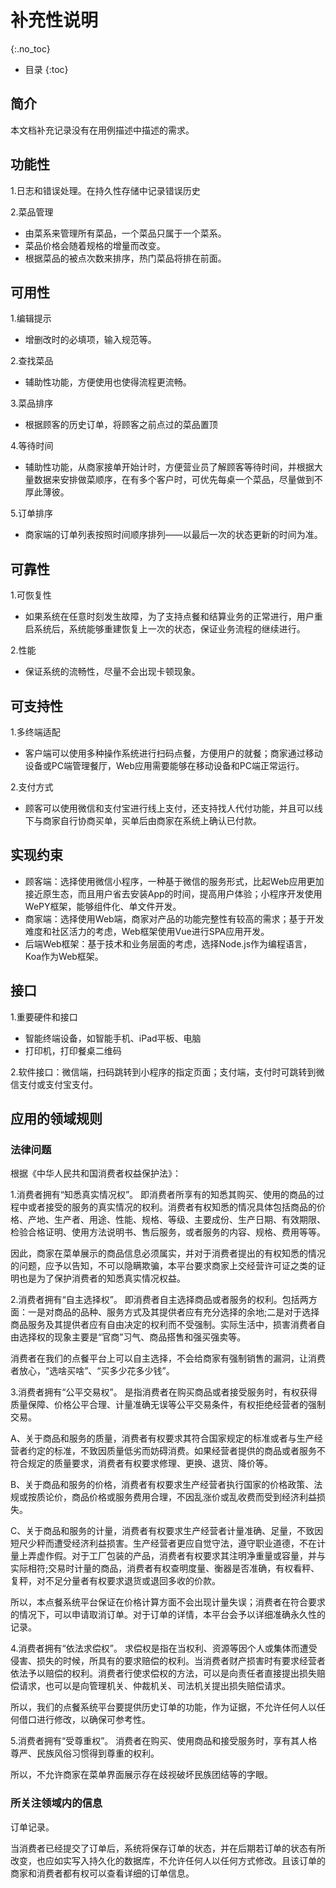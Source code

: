 # 补充性说明
{:.no_toc}

* 目录
{:toc}

## 简介
本文档补充记录没有在用例描述中描述的需求。

## 功能性

1.日志和错误处理。在持久性存储中记录错误历史

2.菜品管理
* 由菜系来管理所有菜品，一个菜品只属于一个菜系。
* 菜品价格会随着规格的增量而改变。
* 根据菜品的被点次数来排序，热门菜品将排在前面。

## 可用性
1.编辑提示
* 增删改时的必填项，输入规范等。

2.查找菜品
* 辅助性功能，方便使用也使得流程更流畅。

3.菜品排序
* 根据顾客的历史订单，将顾客之前点过的菜品置顶

4.等待时间
* 辅助性功能，从商家接单开始计时，方便营业员了解顾客等待时间，并根据大量数据来安排做菜顺序，在有多个客户时，可优先每桌一个菜品，尽量做到不厚此薄彼。

5.订单排序
* 商家端的订单列表按照时间顺序排列——以最后一次的状态更新的时间为准。


## 可靠性
1.可恢复性

* 如果系统在任意时刻发生故障，为了支持点餐和结算业务的正常进行，用户重启系统后，系统能够重建恢复上一次的状态，保证业务流程的继续进行。

2.性能

* 保证系统的流畅性，尽量不会出现卡顿现象。

## 可支持性
1.多终端适配

* 客户端可以使用多种操作系统进行扫码点餐，方便用户的就餐；商家通过移动设备或PC端管理餐厅，Web应用需要能够在移动设备和PC端正常运行。

2.支付方式

* 顾客可以使用微信和支付宝进行线上支付，还支持找人代付功能，并且可以线下与商家自行协商买单，买单后由商家在系统上确认已付款。

## 实现约束
* 顾客端：选择使用微信小程序，一种基于微信的服务形式，比起Web应用更加接近原生态，而且用户省去安装App的时间，提高用户体验；小程序开发使用WePY框架，能够组件化、单文件开发。
* 商家端：选择使用Web端，商家对产品的功能完整性有较高的需求；基于开发难度和社区活力的考虑，Web框架使用Vue进行SPA应用开发。
* 后端Web框架：基于技术和业务层面的考虑，选择Node.js作为编程语言，Koa作为Web框架。

## 接口
1.重要硬件和接口
* 智能终端设备，如智能手机、iPad平板、电脑
* 打印机，打印餐桌二维码

2.软件接口：微信端，扫码跳转到小程序的指定页面；支付端，支付时可跳转到微信支付或支付宝支付。

## 应用的领域规则
### 法律问题
根据《中华人民共和国消费者权益保护法》：

1.消费者拥有“知悉真实情况权”。
即消费者所享有的知悉其购买、使用的商品的过程中或者接受的服务的真实情况的权利。消费者有权知悉的情况具体包括商品的价格、产地、生产者、用途、性能、规格、等级、主要成份、生产日期、有效期限、检验合格证明、使用方法说明书、售后服务，或者服务的内容、规格、费用等等。

因此，商家在菜单展示的商品信息必须属实，并对于消费者提出的有权知悉的情况的问题，应予以告知，不可以隐瞒欺骗，本平台要求商家上交经营许可证之类的证明也是为了保护消费者的知悉真实情况权益。

2.消费者拥有“自主选择权”。
即消费者自主选择商品或者服务的权利。包括两方面：一是对商品的品种、服务方式及其提供者应有充分选择的余地;二是对于选择商品服务及其提供者应有自由决定的权利而不受强制。实际生活中，损害消费者自由选择权的现象主要是“官商”习气、商品搭售和强买强卖等。

消费者在我们的点餐平台上可以自主选择，不会给商家有强制销售的漏洞，让消费者放心，“选啥买啥”、“买多少花多少钱”。

3.消费者拥有“公平交易权”。
是指消费者在购买商品或者接受服务时，有权获得质量保障、价格公平合理、计量准确无误等公平交易条件，有权拒绝经营者的强制交易。

A、关于商品和服务的质量，消费者有权要求其符合国家规定的标准或者与生产经营者约定的标准，不致因质量低劣而妨碍消费。如果经营者提供的商品或者服务不符合规定的质量要求，消费者有权要求修理、更换、退货、降价等。

B、关于商品和服务的价格，消费者有权要求生产经营者执行国家的价格政策、法规或按质论价，商品价格或服务费用合理，不因乱涨价或乱收费而受到经济利益损失。

C、关于商品和服务的计量，消费者有权要求生产经营者计量准确、足量，不致因短尺少秤而遭受经济利益损害。生产经营者更应自觉守法，遵守职业道德，不在计量上弄虚作假。对于工厂包装的产品，消费者有权要求其注明净重量或容量，并与实际相符;交易时计量的商品，消费者有权查明度量、衡器是否准确，有权看秤、复秤，对不足分量者有权要求退货或退回多收的价款。

所以，本点餐系统平台保证在价格计算方面不会出现计量失误；消费者在符合要求的情况下，可以申请取消订单。对于订单的详情，本平台会予以详细准确永久性的记录。

4.消费者拥有“依法求偿权”。
求偿权是指在当权利、资源等因个人或集体而遭受侵害、损失的时候，所具有的要求赔偿的权利。当消费者财产损害时有要求经营者依法予以赔偿的权利。消费者行使求偿权的方法，可以是向责任者直接提出损失赔偿请求，也可以是向管理机关、仲裁机关、司法机关提出损失赔偿请求。

所以，我们的点餐系统平台要提供历史订单的功能，作为证据，不允许任何人以任何借口进行修改，以确保可参考性。

5.消费者拥有“受尊重权”。
消费者在购买、使用商品和接受服务时，享有其人格尊严、民族风俗习惯得到尊重的权利。

所以，不允许商家在菜单界面展示存在歧视破坏民族团结等的字眼。

### 所关注领域内的信息
订单记录。

当消费者已经提交了订单后，系统将保存订单的状态，并在后期若订单的状态有所改变，也应如实写入持久化的数据库，不允许任何人以任何方式修改。且该订单的商家和消费者都有权可以查看详细的订单信息。
